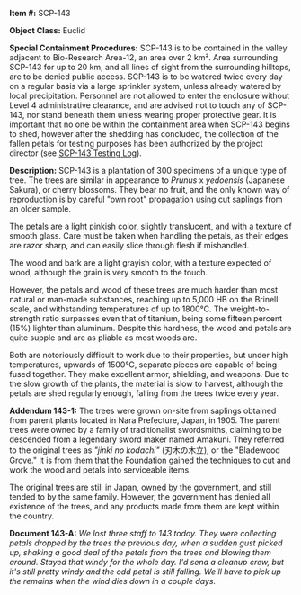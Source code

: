 **Item #:** SCP-143

**Object Class:** Euclid

**Special Containment Procedures:** SCP-143 is to be contained in the valley adjacent to Bio-Research Area-12, an area over 2 km². Area surrounding SCP-143 for up to 20 km, and all lines of sight from the surrounding hilltops, are to be denied public access. SCP-143 is to be watered twice every day on a regular basis via a large sprinkler system, unless already watered by local precipitation. Personnel are not allowed to enter the enclosure without Level 4 administrative clearance, and are advised not to touch any of SCP-143, nor stand beneath them unless wearing proper protective gear. It is important that no one be within the containment area when SCP-143 begins to shed, however after the shedding has concluded, the collection of the fallen petals for testing purposes has been authorized by the project director (see [SCP-143 Testing Log](/scp-143-testing-log)).

**Description:** SCP-143 is a plantation of 300 specimens of a unique type of tree. The trees are similar in appearance to _Prunus_ x _yedoensis_ (Japanese Sakura), or cherry blossoms. They bear no fruit, and the only known way of reproduction is by careful "own root" propagation using cut saplings from an older sample.

The petals are a light pinkish color, slightly translucent, and with a texture of smooth glass. Care must be taken when handling the petals, as their edges are razor sharp, and can easily slice through flesh if mishandled.

The wood and bark are a light grayish color, with a texture expected of wood, although the grain is very smooth to the touch.

However, the petals and wood of these trees are much harder than most natural or man-made substances, reaching up to 5,000 HB on the Brinell scale, and withstanding temperatures of up to 1800°C. The weight-to-strength ratio surpasses even that of titanium, being some fifteen percent (15%) lighter than aluminum. Despite this hardness, the wood and petals are quite supple and are as pliable as most woods are.

Both are notoriously difficult to work due to their properties, but under high temperatures, upwards of 1500°C, separate pieces are capable of being fused together. They make excellent armor, shielding, and weapons. Due to the slow growth of the plants, the material is slow to harvest, although the petals are shed regularly enough, falling from the trees twice every year.

**Addendum 143-1:** The trees were grown on-site from saplings obtained from parent plants located in Nara Prefecture, Japan, in 1905. The parent trees were owned by a family of traditionalist swordsmiths, claiming to be descended from a legendary sword maker named Amakuni. They referred to the original trees as _"jinki no kodachi"_ (刃木の木立), or the "Bladewood Grove." It is from them that the Foundation gained the techniques to cut and work the wood and petals into serviceable items.

The original trees are still in Japan, owned by the government, and still tended to by the same family. However, the government has denied all existence of the trees, and any products made from them are kept within the country.

**Document 143-A:** _We lost three staff to 143 today. They were collecting petals dropped by the trees the previous day, when a sudden gust picked up, shaking a good deal of the petals from the trees and blowing them around. Stayed that windy for the whole day. I'd send a cleanup crew, but it's still pretty windy and the odd petal is still falling. We'll have to pick up the remains when the wind dies down in a couple days._